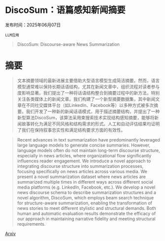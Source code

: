 # DiscoSum：语篇感知新闻摘要

发布时间：2025年06月07日

`LLM应用`

> DiscoSum: Discourse-aware News Summarization

# 摘要

> 文本摘要领域的最新进展主要借助大型语言模型生成简洁摘要。然而，语言模型通常难以保持长期话语结构，尤其在新闻文章中，组织流程对读者参与度影响显著。我们提出了一种将话语结构整合到摘要过程中的新方法，特别关注各类媒体上的新闻文章。我们构建了一个新型摘要数据集，其中新闻文章在不同社交媒体平台（如LinkedIn、Facebook等）以多种方式被多次摘要。我们开发了一种新的新闻话语模式，用于描述摘要结构，并提出了一种新型算法DiscoSum，该算法采用束搜索技术实现结构感知摘要，能够将新闻故事转化为满足不同风格和结构需求的形式。人工和自动评估结果均证明了我们在保持叙事忠实性和满足结构要求方面的有效性。

> Recent advances in text summarization have predominantly leveraged large language models to generate concise summaries. However, language models often do not maintain long-term discourse structure, especially in news articles, where organizational flow significantly influences reader engagement. We introduce a novel approach to integrating discourse structure into summarization processes, focusing specifically on news articles across various media. We present a novel summarization dataset where news articles are summarized multiple times in different ways across different social media platforms (e.g. LinkedIn, Facebook, etc.). We develop a novel news discourse schema to describe summarization structures and a novel algorithm, DiscoSum, which employs beam search technique for structure-aware summarization, enabling the transformation of news stories to meet different stylistic and structural demands. Both human and automatic evaluation results demonstrate the efficacy of our approach in maintaining narrative fidelity and meeting structural requirements.

[Arxiv](https://arxiv.org/abs/2506.06930)